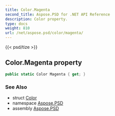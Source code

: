 ```yaml
---
title: Color.Magenta
second_title: Aspose.PSD for .NET API Reference
description: Color property. 
type: docs
weight: 810
url: /net/aspose.psd/color/magenta/
---
```

{{< psd/tize >}}
## Color.Magenta property

```csharp
public static Color Magenta { get; }
```

### See Also

* struct [Color](../)
* namespace [Aspose.PSD](../../color/)
* assembly [Aspose.PSD](../../../)


